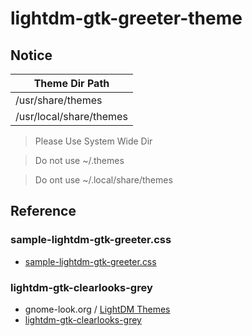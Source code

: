 

# lightdm-gtk-greeter-theme


## Notice

| Theme Dir Path |
| --- |
| /usr/share/themes |
| /usr/local/share/themes |

> Please Use System Wide Dir

> Do not use ~/.themes

> Do ont use ~/.local/share/themes


## Reference

### sample-lightdm-gtk-greeter.css

* [sample-lightdm-gtk-greeter.css](https://github.com/Xubuntu/lightdm-gtk-greeter/blob/master/data/sample-lightdm-gtk-greeter.css)


### lightdm-gtk-clearlooks-grey

* gnome-look.org / [LightDM Themes](https://www.gnome-look.org/browse?cat=154)
* [lightdm-gtk-clearlooks-grey](https://www.gnome-look.org/p/1167969)
